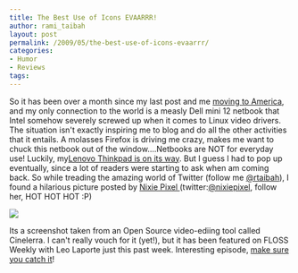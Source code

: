 ```yaml
---
title: The Best Use of Icons EVAARRR!
author: rami_taibah
layout: post
permalink: /2009/05/the-best-use-of-icons-evaarrr/
categories:
- Humor
- Reviews
tags: 
---
```

So it has been over a month since my last post and me [moving to America](/blog/off-topic/big-changes-for-royal-linuxing-and-me/), and my only connection to the world is a measly Dell mini 12 netbook that Intel somehow severely screwed up when it comes to Linux video drivers. The situation isn't exactly inspiring me to blog and do all the other activities that it entails. A molasses Firefox is driving me crazy, makes me want to chuck this netbook out of the window....Netbooks are NOT for everyday use! Luckily, my[Lenovo Thinkpad is on its way](http://shop.lenovo.com/SEUILibrary/controller/e/web/LenovoPortal/en_US/systemconfig.runtime.workflow:LoadRuntimeTree?sb=:00000025:00001CC8:&smid=0A759CA6FAC74C46BC91C724ECD09BA7).
But I guess I had to pop up eventually, since a lot of readers were starting to ask when am coming back.
So while treading the amazing world of Twitter (follow me [@rtaibah](http://twitter.com/rtaibah)), I found a hilarious picture posted by [Nixie Pixel ](http://www.nixiepixel.com/blog//)(twitter:[@nixiepixel](http://www.twitter.com/nixiepixel), follow her, HOT HOT HOT :P)

![](http://farm4.static.flickr.com/3585/3545681171_a82f552720.jpg?v=0)

Its a screenshot taken from an Open Source video-ediing tool called Cinelerra. I can't really vouch for it (yet!), but it has been featured on FLOSS Weekly with Leo Laporte just this past week. Interesting episode, [make sure you catch it](http://twit.tv/floss68)!